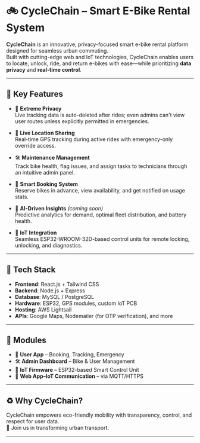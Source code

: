 # 🚲 CycleChain – Smart E-Bike Rental System

**CycleChain** is an innovative, privacy-focused smart e-bike rental platform designed for seamless urban commuting.  
Built with cutting-edge web and IoT technologies, CycleChain enables users to locate, unlock, ride, and return e-bikes with ease—while prioritizing **data privacy** and **real-time control**.

---

## 🌟 Key Features

- 🔐 **Extreme Privacy**  
  Live tracking data is auto-deleted after rides; even admins can't view user routes unless explicitly permitted in emergencies.

- 📍 **Live Location Sharing**  
  Real-time GPS tracking during active rides with emergency-only override access.

- 🛠️ **Maintenance Management**  
  Track bike health, flag issues, and assign tasks to technicians through an intuitive admin panel.

- 📆 **Smart Booking System**  
  Reserve bikes in advance, view availability, and get notified on usage stats.

- 🧠 **AI-Driven Insights** *(coming soon)*  
  Predictive analytics for demand, optimal fleet distribution, and battery health.

- 🔗 **IoT Integration**  
  Seamless ESP32-WROOM-32D-based control units for remote locking, unlocking, and diagnostics.

---

## 🔧 Tech Stack

- **Frontend**: React.js + Tailwind CSS  
- **Backend**: Node.js + Express  
- **Database**: MySQL / PostgreSQL  
- **Hardware**: ESP32, GPS modules, custom IoT PCB  
- **Hosting**: AWS Lightsail  
- **APIs**: Google Maps, Nodemailer (for OTP verification), and more

---

## 📂 Modules

- 👤 **User App** – Booking, Tracking, Emergency  
- 🛠️ **Admin Dashboard** – Bike & User Management  
- 📡 **IoT Firmware** – ESP32-based Smart Control Unit  
- 🔄 **Web App–IoT Communication** – via MQTT/HTTPS

---

## ♻️ Why CycleChain?

CycleChain empowers eco-friendly mobility with transparency, control, and respect for user data.  
🚴 Join us in transforming urban transport.

---
